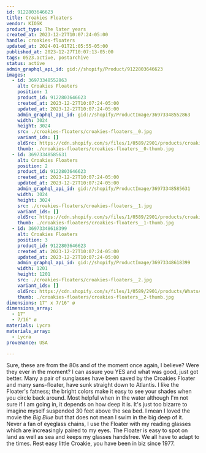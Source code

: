 ```yaml
---
id: 9122803646623
title: Croakies Floaters
vendor: KIOSK
product_type: The later years
created_at: 2023-12-27T10:07:24-05:00
handle: croakies-floaters
updated_at: 2024-01-01T21:05:55-05:00
published_at: 2023-12-27T10:07:13-05:00
tags: 0523.active, postarchive
status: active
admin_graphql_api_id: gid://shopify/Product/9122803646623
images:
  - id: 36973348552863
    alt: Croakies Floaters
    position: 1
    product_id: 9122803646623
    created_at: 2023-12-27T10:07:24-05:00
    updated_at: 2023-12-27T10:07:24-05:00
    admin_graphql_api_id: gid://shopify/ProductImage/36973348552863
    width: 3024
    height: 3024
    src: ./croakies-floaters/croakies-floaters__0.jpg
    variant_ids: []
    oldSrc: https://cdn.shopify.com/s/files/1/0589/2901/products/croakies_1.jpg?v=1703689644
    thumb: ./croakies-floaters/croakies-floaters__0-thumb.jpg
  - id: 36973348585631
    alt: Croakies Floaters
    position: 2
    product_id: 9122803646623
    created_at: 2023-12-27T10:07:24-05:00
    updated_at: 2023-12-27T10:07:24-05:00
    admin_graphql_api_id: gid://shopify/ProductImage/36973348585631
    width: 3024
    height: 3024
    src: ./croakies-floaters/croakies-floaters__1.jpg
    variant_ids: []
    oldSrc: https://cdn.shopify.com/s/files/1/0589/2901/products/croakies_2.jpg?v=1703689644
    thumb: ./croakies-floaters/croakies-floaters__1-thumb.jpg
  - id: 36973348618399
    alt: Croakies Floaters
    position: 3
    product_id: 9122803646623
    created_at: 2023-12-27T10:07:24-05:00
    updated_at: 2023-12-27T10:07:24-05:00
    admin_graphql_api_id: gid://shopify/ProductImage/36973348618399
    width: 1201
    height: 1201
    src: ./croakies-floaters/croakies-floaters__2.jpg
    variant_ids: []
    oldSrc: https://cdn.shopify.com/s/files/1/0589/2901/products/WhatsAppImage2022-11-08at4.04.00PM.jpg?v=1703689644
    thumb: ./croakies-floaters/croakies-floaters__2-thumb.jpg
dimensions: 17" x 7/16" ø
dimensions_array:
  - 17"
  - 7/16" ø
materials: Lycra
materials_array:
  - Lycra
provenance: USA

---
```


Sure, these are from the 80s and of the moment once again, I believe? Were they ever in the moment? I can assure you YES and what was good, just got better. Many a pair of sunglasses have been saved by the Croakies Floater and many sans-floater, have sunk straight down to Atlantis. I like the Floater's fatness; the bright colors make it easy to see your shades when you circle back around. Most helpful when in the water although I'm not sure if I am going in, it depends on how deep it is. It's just too bizarre to imagine myself suspended 30 feet above the sea bed. I mean I loved the movie the _Big Blue_ but that does not mean I swim in the big deep of it. Never a fan of eyeglass chains, I use the Floater with my reading glasses which are increasingly paired to my eyes. The Floater is easy to spot on land as well as sea and keeps my glasses handsfree. We all have to adapt to the times. Rest easy little Croakie, you have been in biz since 1977.
